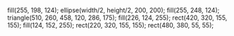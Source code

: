 fill(255, 198, 124);
	ellipse(width/2, height/2, 200, 200);
	fill(255, 248, 124);
	triangle(510, 260, 458, 120, 286, 175);
	fill(226, 124, 255);
	rect(420, 320, 155, 155);
	fill(124, 152, 255);
	rect(220, 320, 155, 155);
	rect(480, 380, 55, 55);
